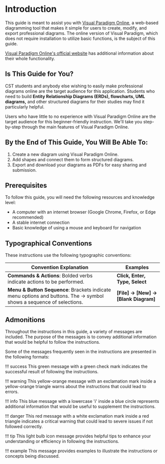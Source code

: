 # Introduction

This guide is meant to assist you with [Visual Paradigm Online](https://online.visual-paradigm.com/), a web-based diagramming tool that makes it simple for users to create, modify, and export professional diagrams. The online version of Visual Paradigm, which does not require installation to utilize basic functions, is the subject of this guide.

[Visual Paradigm Online's official website](https://online.visual-paradigm.com/) has additional information about their whole functionality.

## Is This Guide for You?

CST students and anybody else wishing to easily make professional diagrams online are the target audience for this application. Students who need to build **Entity Relationship Diagrams (ERDs), flowcharts, UML diagrams,** and other structured diagrams for their studies may find it particularly helpful.

Users who have little to no experience with Visual Paradigm Online are the target audience for this beginner-friendly instruction. We'll take you step-by-step through the main features of Visual Paradigm Online.

## By the End of This Guide, You Will Be Able To:

1. Create a new diagram using Visual Paradigm Online.
2. Add shapes and connect them to form structured diagrams.
3. Export and download your diagrams as PDFs for easy sharing and submission.

## Prerequisites

To follow this guide, you will need the following resources and knowledge level:

- A computer with an internet browser (Google Chrome, Firefox, or Edge recommended)
- A stable internet connection
- Basic knowledge of using a mouse and keyboard for navigation

## Typographical Conventions

These instructions use the following typographic conventions:

| **Convention Explanation**                                                                                           | **Examples**                         |
| -------------------------------------------------------------------------------------------------------------------- | ------------------------------------ |
| **Commands & Actions**: Bolded verbs indicate actions to be performed.                                               | **Click, Enter, Type, Select**       |
| **Menu & Button Sequence**: Brackets indicate menu options and buttons. The → symbol shows a sequence of selections. | **[File] → [New] → [Blank Diagram]** |

## Admonitions

Throughout the instructions in this guide, a variety of messages are included. The purpose of the messages is to convey additional information that would be helpful to follow the instructions.

Some of the messages frequently seen in the instructions are presented in the following formats:

!!! success
    This green message with a green check mark indicates the successful result of following the instructions.

!!! warning
    This yellow-orange message with an exclamation mark inside a yellow-orange triangle warns about the instructions that could lead to errors.

!!! info
    This blue message with a lowercase 'i' inside a blue circle represents additional information that would be useful to supplement the instructions.

!!! danger
    This red message with a white exclamation mark inside a red triangle indicates a critical warning that could lead to severe issues if not followed correctly.

!!! tip
    This light bulb icon message provides helpful tips to enhance your understanding or efficiency in following the instructions.

!!! example
    This message provides examples to illustrate the instructions or concepts being discussed.
